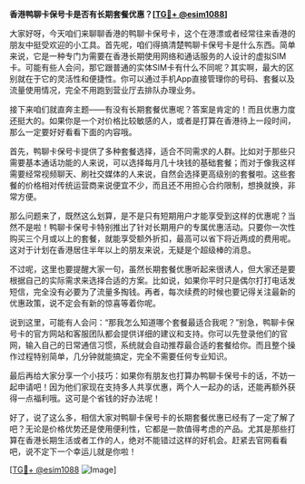 **香港鸭聊卡保号卡是否有长期套餐优惠？[[TG💪+ @esim1088](https://t.me/s/esim1088)]**

大家好呀，今天咱们来聊聊香港的鸭聊卡保号卡，这个在港漂或者经常往来香港的朋友中挺受欢迎的小工具。首先呢，咱们得搞清楚鸭聊卡保号卡是什么东西。简单来说，它是一种专门为需要在香港长期使用网络和通话服务的人设计的虚拟SIM卡。可能有些人会问，那它跟普通的实体SIM卡有什么不同呢？其实啊，最大的区别就在于它的灵活性和便捷性。你可以通过手机App直接管理你的号码、套餐以及流量使用情况，完全不用跑到营业厅去排队办理业务。

接下来咱们就直奔主题——有没有长期套餐优惠呢？答案是肯定的！而且优惠力度还挺大的。如果你是一个对价格比较敏感的人，或者是打算在香港待上一段时间，那么一定要好好看看下面的内容哦。

首先，鸭聊卡保号卡提供了多种套餐选择，适合不同需求的人群。比如对于那些只需要基本通话功能的人来说，可以选择每月几十块钱的基础套餐；而对于像我这样需要经常视频聊天、刷社交媒体的人来说，自然会选择更高级别的套餐啦。这些套餐的价格相对传统运营商来说便宜不少，而且还不用担心合约限制，想换就换，非常方便。

那么问题来了，既然这么划算，是不是只有短期用户才能享受到这样的优惠呢？当然不是啦！鸭聊卡保号卡特别推出了针对长期用户的专属优惠活动。只要你一次性购买三个月或以上的套餐，就能享受额外折扣，最高可以省下将近两成的费用呢。这对于计划在香港居住半年以上的朋友来说，无疑是个超级棒的消息。

不过呢，这里也要提醒大家一句，虽然长期套餐优惠听起来很诱人，但大家还是要根据自己的实际需求来选择合适的方案。比如说，如果你平时只是偶尔打打电话发短信，完全没有必要为了流量多掏钱。再者，每次续费的时候也要记得关注最新的优惠政策，说不定会有新的惊喜等着你呢。

说到这里，可能有人会问：“那我怎么知道哪个套餐最适合我呢？”别急，鸭聊卡保号卡的官方网站和客服团队都会提供详细的建议和支持。你可以先登录他们的官网，输入自己的日常通信习惯，系统就会自动推荐最合适的套餐给你。而且整个操作过程特别简单，几分钟就能搞定，完全不需要任何专业知识。

最后再给大家分享一个小技巧：如果你有朋友也打算办鸭聊卡保号卡的话，不妨一起申请吧！因为他们家现在支持多人共享优惠，两个人一起办的话，还能再额外获得一点福利哦。这可是个省钱的好办法呢！

好了，说了这么多，相信大家对鸭聊卡保号卡的长期套餐优惠已经有了一定了解了吧？无论是价格优势还是使用便利性，它都是一款值得考虑的产品。尤其是那些打算在香港长期生活或者工作的人，绝对不能错过这样的好机会。赶紧去官网看看吧，说不定下一个幸运儿就是你啦！

[[TG💪+ @esim1088](https://t.me/s/esim1088) ![Image](https://i.postimg.cc/4NQfJmqS/Snipaste-2025-05-13-00-14-12.png)]